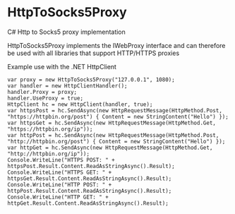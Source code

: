 # HttpToSocks5Proxy
C# Http to Socks5 proxy implementation

HttpToSocks5Proxy implements the IWebProxy interface and can therefore be used with all libraries that support HTTP/HTTPS proxies

Example use with the .NET HttpClient

```
var proxy = new HttpToSocks5Proxy("127.0.0.1", 1080);
var handler = new HttpClientHandler();
handler.Proxy = proxy;
handler.UseProxy = true;
HttpClient hc = new HttpClient(handler, true);
var httpsPost = hc.SendAsync(new HttpRequestMessage(HttpMethod.Post, "https://httpbin.org/post") { Content = new StringContent("Hello") });
var httpsGet = hc.SendAsync(new HttpRequestMessage(HttpMethod.Get, "https://httpbin.org/ip"));
var httpPost = hc.SendAsync(new HttpRequestMessage(HttpMethod.Post, "http://httpbin.org/post") { Content = new StringContent("Hello") });
var httpGet = hc.SendAsync(new HttpRequestMessage(HttpMethod.Get, "http://httpbin.org/ip"));
Console.WriteLine("HTTPS POST: " + httpsPost.Result.Content.ReadAsStringAsync().Result);
Console.WriteLine("HTTPS GET: " + httpsGet.Result.Content.ReadAsStringAsync().Result);
Console.WriteLine("HTTP POST: " + httpPost.Result.Content.ReadAsStringAsync().Result);
Console.WriteLine("HTTP GET: " + httpGet.Result.Content.ReadAsStringAsync().Result);
```
